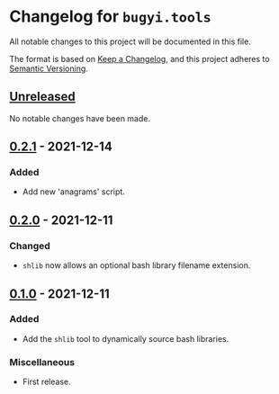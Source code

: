 # Changelog for `bugyi.tools`

All notable changes to this project will be documented in this file.

The format is based on [Keep a Changelog], and this project adheres to
[Semantic Versioning].

[Keep a Changelog]: https://keepachangelog.com/en/1.0.0/
[Semantic Versioning]: https://semver.org/


## [Unreleased](https://github.com/bbugyi200/python-tools/compare/0.2.1...HEAD)

No notable changes have been made.


## [0.2.1](https://github.com/bbugyi200/python-tools/compare/0.2.0...0.2.1) - 2021-12-14

### Added

* Add new 'anagrams' script.


## [0.2.0](https://github.com/bbugyi200/python-tools/compare/0.1.0...0.2.0) - 2021-12-11

### Changed

* `shlib` now allows an optional bash library filename extension.


## [0.1.0](https://github.com/bbugyi200/python-tools/releases/tag/0.1.0) - 2021-12-11

### Added

* Add the `shlib` tool to dynamically source bash libraries.

### Miscellaneous

* First release.

